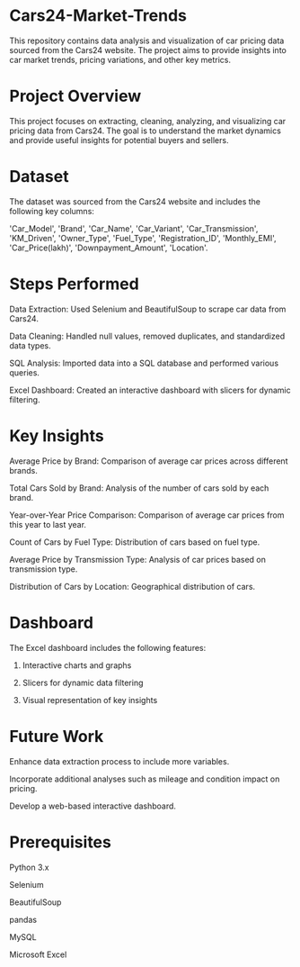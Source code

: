 # Cars24-Market-Trends

This repository contains data analysis and visualization of car pricing data sourced from the Cars24 website. The project aims to provide insights into car market trends, pricing variations, and other key metrics.

# Project Overview
This project focuses on extracting, cleaning, analyzing, and visualizing car pricing data from Cars24. The goal is to understand the market dynamics and provide useful insights for potential buyers and sellers.

# Dataset
The dataset was sourced from the Cars24 website and includes the following key columns:

'Car_Model',
'Brand',
'Car_Name',
'Car_Variant',
'Car_Transmission',
'KM_Driven',
'Owner_Type',
'Fuel_Type',
'Registration_ID',
'Monthly_EMI',
'Car_Price(lakh)',
'Downpayment_Amount',
'Location'.

# Steps Performed
Data Extraction: Used Selenium and BeautifulSoup to scrape car data from Cars24.

Data Cleaning: Handled null values, removed duplicates, and standardized data types.

SQL Analysis: Imported data into a SQL database and performed various queries.

Excel Dashboard: Created an interactive dashboard with slicers for dynamic filtering.

# Key Insights
Average Price by Brand: Comparison of average car prices across different brands.

Total Cars Sold by Brand: Analysis of the number of cars sold by each brand.

Year-over-Year Price Comparison: Comparison of average car prices from this year to last year.

Count of Cars by Fuel Type: Distribution of cars based on fuel type.

Average Price by Transmission Type: Analysis of car prices based on transmission type.

Distribution of Cars by Location: Geographical distribution of cars.

# Dashboard
The Excel dashboard includes the following features:

1. Interactive charts and graphs

2. Slicers for dynamic data filtering

3. Visual representation of key insights
  
# Future Work
Enhance data extraction process to include more variables.

Incorporate additional analyses such as mileage and condition impact on pricing.

Develop a web-based interactive dashboard.

# Prerequisites
Python 3.x

Selenium

BeautifulSoup

pandas

MySQL

Microsoft Excel
